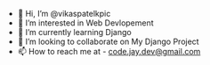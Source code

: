- 👋 Hi, I’m @vikaspatelkpic
- 👀 I’m interested in Web Devlopement
- 🌱 I’m currently learning Django
- 💞️ I’m looking to collaborate on My Django Project
- 📫 How to reach me at - code.jay.dev@gmail.com

<!---
vikaspatelkpic/vikaspatelkpic is a ✨ special ✨ repository because its `README.md` (this file) appears on your GitHub profile.
You can click the Preview link to take a look at your changes.
--->
